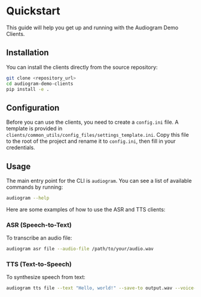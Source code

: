 # Quickstart

This guide will help you get up and running with the Audiogram Demo Clients.

## Installation

You can install the clients directly from the source repository:

```bash
git clone <repository_url>
cd audiogram-demo-clients
pip install -e .
```

## Configuration

Before you can use the clients, you need to create a `config.ini` file. A template is provided in `clients/common_utils/config_files/settings_template.ini`. Copy this file to the root of the project and rename it to `config.ini`, then fill in your credentials.

## Usage

The main entry point for the CLI is `audiogram`. You can see a list of available commands by running:

```bash
audiogram --help
```

Here are some examples of how to use the ASR and TTS clients:

### ASR (Speech-to-Text)

To transcribe an audio file:

```bash
audiogram asr file --audio-file /path/to/your/audio.wav
```

### TTS (Text-to-Speech)

To synthesize speech from text:

```bash
audiogram tts file --text "Hello, world!" --save-to output.wav --voice-name elena
```
